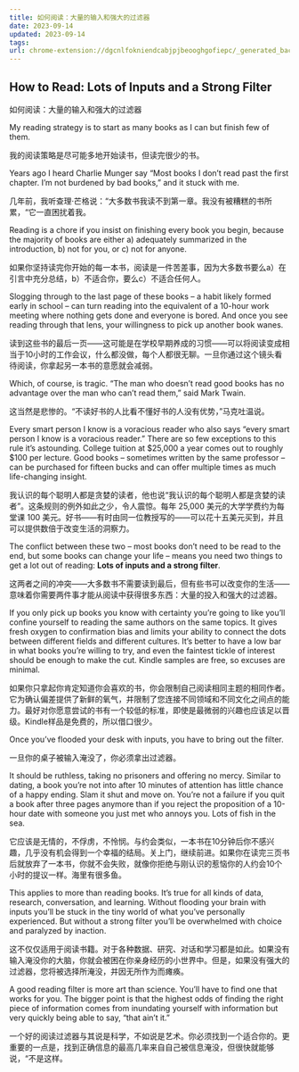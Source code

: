```yaml
---
title: 如何阅读：大量的输入和强大的过滤器
date: 2023-09-14
updated: 2023-09-14
tags: 
url: chrome-extension://dgcnlfokniendcabjpjbeooghgofiepc/_generated_background_page.html
---
```



## How to Read: Lots of Inputs and a Strong Filter  

如何阅读：大量的输入和强大的过滤器



My reading strategy is to start as many books as I can but finish few of them.  

我的阅读策略是尽可能多地开始读书，但读完很少的书。

Years ago I heard Charlie Munger say “Most books I don’t read past the first chapter. I’m not burdened by bad books,” and it stuck with me.  

几年前，我听查理·芒格说：“大多数书我读不到第一章。我没有被糟糕的书所累，“它一直困扰着我。

Reading is a chore if you insist on finishing every book you begin, because the majority of books are either a) adequately summarized in the introduction, b) not for you, or c) not for anyone.  

如果你坚持读完你开始的每一本书，阅读是一件苦差事，因为大多数书要么a）在引言中充分总结，b）不适合你，要么c）不适合任何人。

Slogging through to the last page of these books – a habit likely formed early in school – can turn reading into the equivalent of a 10-hour work meeting where nothing gets done and everyone is bored. And once you see reading through that lens, your willingness to pick up another book wanes.  

读到这些书的最后一页——这可能是在学校早期养成的习惯——可以将阅读变成相当于10小时的工作会议，什么都没做，每个人都很无聊。一旦你通过这个镜头看待阅读，你拿起另一本书的意愿就会减弱。

Which, of course, is tragic. “The man who doesn’t read good books has no advantage over the man who can’t read them,” said Mark Twain.  

这当然是悲惨的。“不读好书的人比看不懂好书的人没有优势，”马克吐温说。

Every smart person I know is a voracious reader who also says “every smart person I know is a voracious reader.” There are so few exceptions to this rule it’s astounding. College tuition at $25,000 a year comes out to roughly $100 per lecture. Good books – sometimes written by the same professor – can be purchased for fifteen bucks and can offer multiple times as much life-changing insight.  

我认识的每个聪明人都是贪婪的读者，他也说“我认识的每个聪明人都是贪婪的读者”。这条规则的例外如此之少，令人震惊。每年 25,000 美元的大学学费约为每堂课 100 美元。好书——有时由同一位教授写的——可以花十五美元买到，并且可以提供数倍于改变生活的洞察力。

The conflict between these two – most books don’t need to be read to the end, but some books can change your life – means you need two things to get a lot out of reading: **Lots of inputs and a strong filter**.  

这两者之间的冲突——大多数书不需要读到最后，但有些书可以改变你的生活——意味着你需要两件事才能从阅读中获得很多东西：大量的投入和强大的过滤器。

If you only pick up books you know with certainty you’re going to like you’ll confine yourself to reading the same authors on the same topics. It gives fresh oxygen to confirmation bias and limits your ability to connect the dots between different fields and different cultures. It’s better to have a low bar in what books you’re willing to try, and even the faintest tickle of interest should be enough to make the cut. Kindle samples are free, so excuses are minimal.  

如果你只拿起你肯定知道你会喜欢的书，你会限制自己阅读相同主题的相同作者。它为确认偏差提供了新鲜的氧气，并限制了您连接不同领域和不同文化之间点的能力。最好对你愿意尝试的书有一个较低的标准，即使是最微弱的兴趣也应该足以晋级。Kindle样品是免费的，所以借口很少。

Once you’ve flooded your desk with inputs, you have to bring out the filter.  

一旦你的桌子被输入淹没了，你必须拿出过滤器。

It should be ruthless, taking no prisoners and offering no mercy. Similar to dating, a book you’re not into after 10 minutes of attention has little chance of a happy ending. Slam it shut and move on. You’re not a failure if you quit a book after three pages anymore than if you reject the proposition of a 10-hour date with someone you just met who annoys you. Lots of fish in the sea.  

它应该是无情的，不俘虏，不怜悯。与约会类似，一本书在10分钟后你不感兴趣，几乎没有机会得到一个幸福的结局。关上门，继续前进。如果你在读完三页书后就放弃了一本书，你就不会失败，就像你拒绝与刚认识的惹恼你的人约会10个小时的提议一样。海里有很多鱼。

This applies to more than reading books. It’s true for all kinds of data, research, conversation, and learning. Without flooding your brain with inputs you’ll be stuck in the tiny world of what you’ve personally experienced. But without a strong filter you’ll be overwhelmed with choice and paralyzed by inaction.  

这不仅仅适用于阅读书籍。对于各种数据、研究、对话和学习都是如此。如果没有输入淹没你的大脑，你就会被困在你亲身经历的小世界中。但是，如果没有强大的过滤器，您将被选择所淹没，并因无所作为而瘫痪。

A good reading filter is more art than science. You’ll have to find one that works for you. The bigger point is that the highest odds of finding the right piece of information comes from inundating yourself with information but very quickly being able to say, “that ain’t it.”  

一个好的阅读过滤器与其说是科学，不如说是艺术。你必须找到一个适合你的。更重要的一点是，找到正确信息的最高几率来自自己被信息淹没，但很快就能够说，“不是这样。

